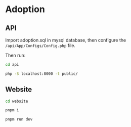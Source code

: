 # Adoption

## API

Import adoption.sql in mysql database, then configure the `/api/App/Configs/Config.php` file.

Then run:

```bash
cd api

php -S localhost:8000 -t public/
```

## Website

```bash
cd website

pnpm i

pnpm run dev
```
